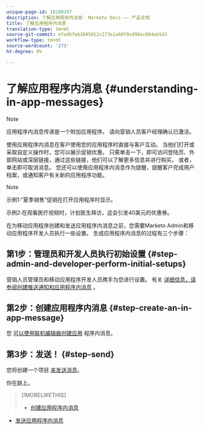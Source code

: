 ```yaml
---
unique-page-id: 10100397
description: 了解应用程序内消息- Marketo Docs —— 产品文档
title: 了解应用程序内消息
translation-type: tm+mt
source-git-commit: efadb7eb3845012c273e1a60f9cd98ac884eb543
workflow-type: tm+mt
source-wordcount: '273'
ht-degree: 0%

---
```



# 了解应用程序内消息 {#understanding-in-app-messages}

>[!NOTE]
>
>应用程序内消息传递是一个附加应用程序。 请向营销人员客户经理确认已激活。

使用应用程序内消息在客户使用您的应用程序时直接与客户互动。 当他们打开或采取自定义操作时，您可以展示促销优惠。 只需单击一下，即可访问登陆页、外部网站或深层链接，通过这些链接，他们可以了解更多信息并进行购买。 或者，单击即可取消消息。  您还可以使用应用程序内消息作为提醒，提醒客户完成用户档案，或通知客户有关新的应用程序功能。

>[!NOTE]
>
>示例1:“夏季销售”促销在打开应用程序时显示。
>
>示例2:在观看医疗视频时，计划医生拜访，这会引发40美元的优惠券。

在为移动应用程序创建和发送应用程序内消息之前，您需要Marketo Admin和移动应用程序开发人员执行一些设置。  生成应用程序内消息的过程有三个步骤：

## 第1步：管理员和开发人员执行初始设置 {#step-admin-and-developer-perform-initial-setups}

营销人员管理员和移动应用程序开发人员携手为您进行设置。 有关 [详细信息，请参阅创建推送通知和应用程序内消息](/help/marketo/product-docs/mobile-marketing/admin/before-you-create-push-notifications-and-in-app-messages.md) 。

## 第2步：创建应用程序内消息 {#step-create-an-in-app-message}

您 [可以使用联机编辑器创建应用](http://docs.marketo.com/display/docs/create+an+in-app+message) 程序内消息。

## 第3步：发送！ {#step-send}

您将创建一个项目 [来发送消息](http://docs.marketo.com/display/docs/send+your+in-app+message)。

你在路上。

>[!MORELIKETHIS]
>
>* [创建应用程序内消息](http://docs.marketo.com/display/docs/create+an+in-app+message)
   >
   >
* [发送应用程序内消息](http://docs.marketo.com/display/docs/send+your+in-app+message)

